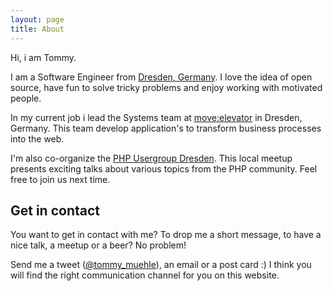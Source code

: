 ```yaml
---
layout: page
title: About
---
```


Hi, i am Tommy.

I am a Software Engineer from [Dresden, Germany](https://goo.gl/maps/M4GhLyvNNKo). I love the idea of open source,
have fun to solve tricky problems and enjoy working with motivated people. 

In my current job i lead the Systems team at [move:elevator](https://www.move-elevator.de/) in Dresden,
Germany. This team develop application's to transform business processes into the web.

I'm also co-organize the [PHP Usergroup Dresden](http://phpug-dresden.org/). This local meetup presents exciting 
talks about various topics from the PHP community. Feel free to join us next time.

## Get in contact

You want to get in contact with me? To drop me a short message, to have a nice talk, a meetup or a beer? 
No problem! 

Send me a tweet ([@tommy_muehle](https://twitter.com/tommy_muehle)), an email or a post card :)
I think you will find the right communication channel for you on this website.
